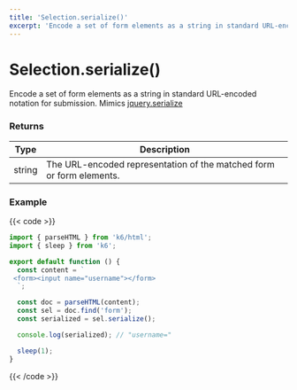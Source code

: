 ```yaml
---
title: 'Selection.serialize()'
excerpt: 'Encode a set of form elements as a string in standard URL-encoded notation for submission.'
---
```


# Selection.serialize()

Encode a set of form elements as a string in standard URL-encoded notation for submission.
Mimics [jquery.serialize](https://api.jquery.com/serialize/)

### Returns

| Type   | Description                                                          |
| ------ | -------------------------------------------------------------------- |
| string | The URL-encoded representation of the matched form or form elements. |

### Example

{{< code >}}

```javascript
import { parseHTML } from 'k6/html';
import { sleep } from 'k6';

export default function () {
  const content = `
 <form><input name="username"></form>
  `;

  const doc = parseHTML(content);
  const sel = doc.find('form');
  const serialized = sel.serialize();

  console.log(serialized); // "username="

  sleep(1);
}
```

{{< /code >}}
